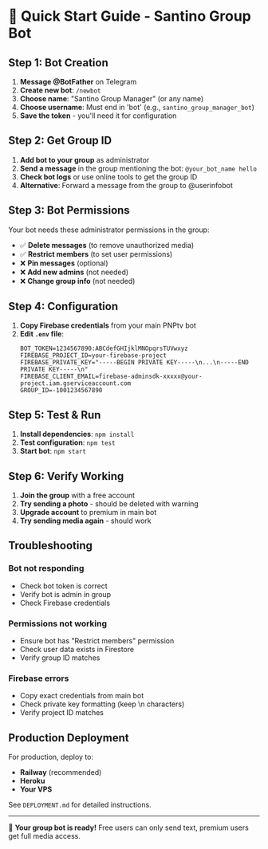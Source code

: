 # 🚀 Quick Start Guide - Santino Group Bot

## Step 1: Bot Creation

1. **Message @BotFather** on Telegram
2. **Create new bot**: `/newbot`
3. **Choose name**: "Santino Group Manager" (or any name)
4. **Choose username**: Must end in 'bot' (e.g., `santino_group_manager_bot`)
5. **Save the token** - you'll need it for configuration

## Step 2: Get Group ID

1. **Add bot to your group** as administrator
2. **Send a message** in the group mentioning the bot: `@your_bot_name hello`
3. **Check bot logs** or use online tools to get the group ID
4. **Alternative**: Forward a message from the group to @userinfobot

## Step 3: Bot Permissions

Your bot needs these administrator permissions in the group:
- ✅ **Delete messages** (to remove unauthorized media)
- ✅ **Restrict members** (to set user permissions)
- ❌ **Pin messages** (optional)
- ❌ **Add new admins** (not needed)
- ❌ **Change group info** (not needed)

## Step 4: Configuration

1. **Copy Firebase credentials** from your main PNPtv bot
2. **Edit `.env` file**:
   ```env
   BOT_TOKEN=1234567890:ABCdefGHIjklMNOpqrsTUVwxyz
   FIREBASE_PROJECT_ID=your-firebase-project
   FIREBASE_PRIVATE_KEY="-----BEGIN PRIVATE KEY-----\n...\n-----END PRIVATE KEY-----\n"
   FIREBASE_CLIENT_EMAIL=firebase-adminsdk-xxxxx@your-project.iam.gserviceaccount.com
   GROUP_ID=-1001234567890
   ```

## Step 5: Test & Run

1. **Install dependencies**: `npm install`
2. **Test configuration**: `npm test`
3. **Start bot**: `npm start`

## Step 6: Verify Working

1. **Join the group** with a free account
2. **Try sending a photo** - should be deleted with warning
3. **Upgrade account** to premium in main bot
4. **Try sending media again** - should work

## Troubleshooting

### Bot not responding
- Check bot token is correct
- Verify bot is admin in group
- Check Firebase credentials

### Permissions not working
- Ensure bot has "Restrict members" permission
- Check user data exists in Firestore
- Verify group ID matches

### Firebase errors
- Copy exact credentials from main bot
- Check private key formatting (keep \n characters)
- Verify project ID matches

## Production Deployment

For production, deploy to:
- **Railway** (recommended)
- **Heroku**
- **Your VPS**

See `DEPLOYMENT.md` for detailed instructions.

---

🎉 **Your group bot is ready!** Free users can only send text, premium users get full media access.